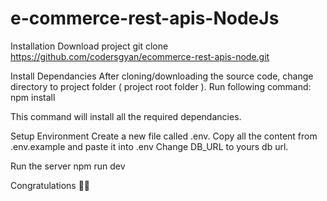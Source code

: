 # e-commerce-rest-apis-NodeJs

Installation
Download project
git clone https://github.com/codersgyan/ecommerce-rest-apis-node.git

Install Dependancies
After cloning/downloading the source code, change directory to project folder ( project root folder ). Run following command: npm install

This command will install all the required dependancies.

Setup Environment
Create a new file called .env. Copy all the content from .env.example and paste it into .env Change DB_URL to yours db url.

Run the server
npm run dev

Congratulations 🎊🎉
